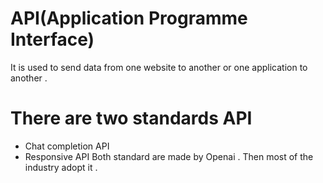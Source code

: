 # API(Application Programme Interface)
It is used to send data from one website to another or one application to another .
# There are two standards API
- Chat completion API
- Responsive API
Both standard are made by Openai . Then most of the industry adopt it . 